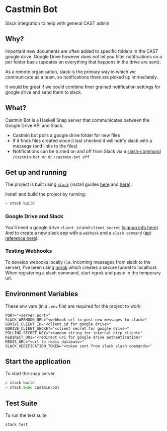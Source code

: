 # Castmin Bot

Slack integration to help with general CAST admin

## Why?

Important new documents are often added to specific folders in the CAST google drive. Google Drive however does not let you filter notifications on a per folder basis (updates on everything that happens in the drive are sent).

As a remote organisation, slack is the primary way in which we communicate as a team, so notifications there are picked up immediately.

It would be great if we could combine finer grained notification settings for google drive and send them to slack.

## What?

Castmin Bot is a Haskell Snap server that communicates between the Google Drive API and Slack.

+ Castmin bot polls a google drive folder for new files
+ If it finds files created since it last checked it will notify slack with a message (and links to the files)
+ Notifications can be turned on and off from Slack via a [slash-command](https://api.slack.com/slash-commands) `/castmin-bot on` or `/castmin-bot off`

## Get up and running

The project is built using [`stack`](https://docs.haskellstack.org/en/stable/README/) (install guides [here](https://www.youtube.com/watch?v=sRonIB8ZStw) and [here](https://docs.haskellstack.org/en/stable/README/)).

install and build the project by running:

```sh
> stack build
```

### Google Drive and Slack

You'll need a google drive `client_id` and `client_secret` ([signup info here](https://developers.google.com/drive/v3/web/enable-sdk)).  
And to create a new slack app with a `webhook` and a `slash command` ([api reference here](https://api.slack.com/)).

### Testing Webhooks

To develop webooks locally (i.e. incoming messages from slack to the server), I've been using [ngrok](https://ngrok.com/) which creates a secure tunnel to localhost. When registering a slash command, start ngrok and paste in the temporary url.

## Environment Variables

These env vars (in a `.env` file) are required for the project to work:
```DotEnv
PORT="<server port>"
SLACK_WEBHOOK_URL="<webhook url to post new messages to slack>"
GDRIVE_CLIENT_ID="<client id for google drive>"
GDRIVE_CLIENT_SECRET="<client secret for google drive>"
POLLING_SECRET_KEY="<random string for internal http client>"
REDIRECT_URI="<redirect uri for google drive authentication>"
REDIS_URL="<url to redis database>"
SLACK_VERIFICATION_TOKEN="<token sent from slack slash commands>"
```

## Start the application

To start the snap server

```sh
> stack build
> stack exec castmin-bot
```

## Test Suite

To run the test suite

```sh
stack test
```
